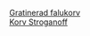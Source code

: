 [Gratinerad falukorv](/recipes/korv/gratinerad-falukorv.md)<br/>[Korv Stroganoff](/recipes/korv/korv-stroganoff.md)
